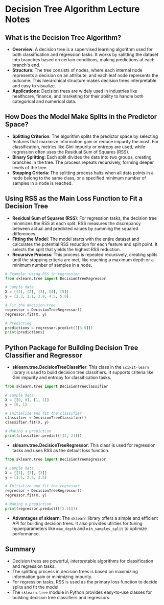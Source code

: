 # Decision Tree Algorithm Lecture Notes

## What is the Decision Tree Algorithm?

- **Overview**: A decision tree is a supervised learning algorithm used for both classification and regression tasks. It works by splitting the dataset into branches based on certain conditions, making predictions at each branch's end.
- **Structure**: The tree consists of nodes, where each internal node represents a decision on an attribute, and each leaf node represents the outcome. This hierarchical structure makes decision trees interpretable and easy to visualize.
- **Applications**: Decision trees are widely used in industries like healthcare, finance, and marketing for their ability to handle both categorical and numerical data.

## How Does the Model Make Splits in the Predictor Space?

- **Splitting Criterion**: The algorithm splits the predictor space by selecting features that maximize information gain or reduce impurity the most. For classification, metrics like Gini impurity or entropy are used, while regression often uses the Residual Sum of Squares (RSS).
- **Binary Splitting**: Each split divides the data into two groups, creating branches in the tree. The process repeats recursively, forming deeper levels of the tree.
- **Stopping Criteria**: The splitting process halts when all data points in a node belong to the same class, or a specified minimum number of samples in a node is reached.

## Using RSS as the Main Loss Function to Fit a Decision Tree

- **Residual Sum of Squares (RSS)**: For regression tasks, the decision tree minimizes the RSS at each split. RSS measures the discrepancy between actual and predicted values by summing the squared differences.
- **Fitting the Model**: The model starts with the entire dataset and calculates the potential RSS reduction for each feature and split point. It selects the split that yields the highest RSS reduction.
- **Recursive Process**: This process is repeated recursively, creating splits until the stopping criteria are met, like reaching a maximum depth or a minimum number of samples in a node.

```python
# Example: Using RSS in regression
from sklearn.tree import DecisionTreeRegressor

# Sample data
X = [[1], [2], [3], [4], [5]]
y = [2.3, 2.1, 3.8, 4.5, 5.0]

# Fit the decision tree
regressor = DecisionTreeRegressor()
regressor.fit(X, y)

# Predicting
predictions = regressor.predict([[3.5]])
print(predictions)
```

## Python Package for Building Decision Tree Classifier and Regressor

- **sklearn.tree.DecisionTreeClassifier**: This class in the `scikit-learn` library is used to build decision tree classifiers. It supports criteria like Gini impurity and entropy for classification tasks.

```python
from sklearn.tree import DecisionTreeClassifier

# Sample data
X = [[0, 0], [1, 1]]
y = [0, 1]

# Initialize and fit the classifier
classifier = DecisionTreeClassifier()
classifier.fit(X, y)

# Making a prediction
print(classifier.predict([[2, 2]]))
```

- **sklearn.tree.DecisionTreeRegressor**: This class is used for regression tasks and uses RSS as the default loss function.

```python
from sklearn.tree import DecisionTreeRegressor

# Sample data
X = [[1], [2], [3]]
y = [1.5, 2.5, 3.5]

# Initialize and fit the regressor
regressor = DecisionTreeRegressor()
regressor.fit(X, y)

# Making a prediction
print(regressor.predict([[2.5]]))
```

- **Advantages of sklearn**: The `sklearn` library offers a simple and efficient API for building decision trees. It also provides utilities for tuning hyperparameters like `max_depth` and `min_samples_split` to optimize performance.

## Summary

- Decision trees are powerful, interpretable algorithms for classification and regression tasks.
- The splitting process in decision trees is based on maximizing information gain or minimizing impurity.
- For regression tasks, RSS is used as the primary loss function to decide splits and fit the model.
- The `sklearn.tree` module in Python provides easy-to-use classes for building decision tree classifiers and regressors.

